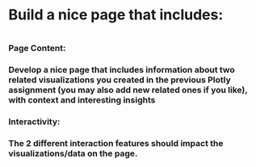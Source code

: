 <h1>Build a nice page that includes:<h1>
<h3>Page Content:<h3> 
Develop a nice page that includes information about two related visualizations you created in the previous Plotly assignment (you may also add new related ones if you like), with context and interesting insights
<h3>Interactivity:<h3>
The 2 different interaction features should impact the visualizations/data on the page.
